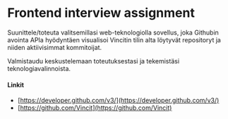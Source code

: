 # Frontend interview assignment

Suunittele/toteuta valitsemillasi web-teknologiolla sovellus, joka Githubin avointa APIa hyödyntäen visualisoi Vincitin tilin alta löytyvät repositoryt ja niiden aktiivisimmat kommitoijat.

Valmistaudu keskustelemaan toteutuksestasi ja tekemistäsi teknologiavalinnoista.

#### Linkit

* [https://developer.github.com/v3/](https://developer.github.com/v3/)
* [https://github.com/Vincit](https://github.com/Vincit)